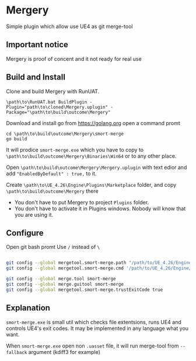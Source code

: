 # Mergery
Simple plugin which allow use UE4 as git merge-tool

## Important notice
Mergery is proof of concent and it not ready for real use

## Build and Install
Clone and build Mergery with RunUAT.
```
\path\to\RunUAT.bat BuildPlugin -Plugin="path\to\cloned\Mergery.uplugin" -Package="\path\to\build\outcome\Mergery"
```

Download and install go from https://golang.org
open a command promt
```
cd \path\to\build\outcome\Mergery\smort-merge
go build
```
It will prodice `smort-merge.exe` which you have to copy to `\path\to\build\outcome\Mergery\Binaries\Win64` or to any other place.

Open `\path\to\build\outcome\Mergery\Mergery.uplugin` with text edior and add `"EnabledByDefault" : true,` to it.

Create `\path\to\UE_4.26\Engine\Plugins\Marketplace` folder, and copy `\path\to\build\outcome\Mergery` there

* You don't have to put Mergery to project `Plugins` folder.
* You don't have to activate it in Plugins windows. Nobody will know that you are using it.

## Configure
Open git bash promt
Use `/` instead of `\`
```bash

git config --global mergetool.smort-merge.path "/path/to/UE_4.26/Engine/Plugins/Marketplace/Mergery/Binaries/Win64/smort-merge.exe"
git config --global mergetool.smort-merge.cmd '/path/to/UE_4.26/Engine/Plugins/Marketplace/Mergery/Binaries/Win64/smort-merge.exe --base "$BASE" --local "$LOCAL" --remote "$REMOTE" --output "$MERGED" -engine "/path/to/UE_4.26/Engine/Binaries/Win64/UE4Editor.exe" -fallback "C:/Program Files/KDiff3/kdiff3.exe"'

git config --global merge.tool smort-merge
git config --global merge.guitool smort-merge
git config --global mergetool.smort-merge.trustExitCode true

```

## Explanation
`smort-merge.exe` is small util which checks file extentsions, runs UE4 and сontrols UE4's exit codes. It may be implemented in any language what you want.

When `smort-merge.exe` open non `.uasset` file, it will run merge-tool from `--fallback` argument (kdiff3 for example)
